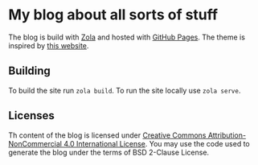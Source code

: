 # My blog about all sorts of stuff

The blog is build with [Zola](https://www.getzola.org) and hosted with [GitHub
Pages](https://pages.github.com). The theme is inspired by [this
website](http://bettermotherfuckingwebsite.com).

## Building

To build the site run `zola build`. To run the site locally use `zola serve`.

## Licenses

Th content of the blog is licensed under [Creative Commons
Attribution-NonCommercial 4.0 International
License](http://creativecommons.org/licenses/by-nc/4.0/). You may use the code
used to generate the blog under the terms of BSD 2-Clause License.
